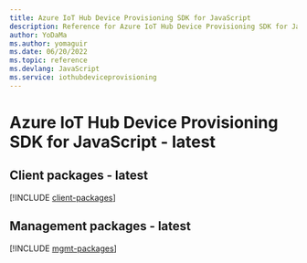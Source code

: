 ```yaml
---
title: Azure IoT Hub Device Provisioning SDK for JavaScript
description: Reference for Azure IoT Hub Device Provisioning SDK for JavaScript
author: YoDaMa
ms.author: yomaguir
ms.date: 06/20/2022
ms.topic: reference
ms.devlang: JavaScript
ms.service: iothubdeviceprovisioning
---
```

# Azure IoT Hub Device Provisioning SDK for JavaScript - latest
## Client packages - latest
[!INCLUDE [client-packages](iot-hub-device-provisioning-client-index.md)]
## Management packages - latest
[!INCLUDE [mgmt-packages](iot-hub-device-provisioning-mgmt-index.md)]

